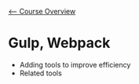 [<-- Course Overview](../../1-Overview/overview.md)
# Gulp, Webpack
* Adding tools to improve efficiency
* Related tools